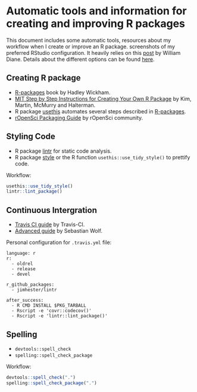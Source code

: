 Automatic tools and information for creating and improving R packages
================

This document includes some automatic tools, resources about my workflow
when I create or improve an R package. screenshots of my preferred
RStudio configuration. It heavily relies on this
[post](https://drdoane.com/my-rstudio-configuration/) by William Diane.
Details about the different options can be found
[here](https://support.rstudio.com/hc/en-us/articles/200549016-Customizing-RStudio).

## Creating R package

  - [R-packages](http://r-pkgs.had.co.nz/) book by Hadley Wickham.
  - [MIT Step by Step Instructions for Creating Your Own R
    Package](http://web.mit.edu/insong/www/pdf/rpackage_instructions.pdf)
    by Kim, Martin, McMurry and Halterman.
  - R package
    [usethis](https://www.tidyverse.org/articles/2017/11/usethis-1.0.0/)
    automates several steps described in
    [R-packages](http://r-pkgs.had.co.nz/).
  - [rOpenSci Packaging
    Guide](https://devguide.ropensci.org/building.html) by rOpenSci
    community.

## Styling Code

  - R package [lintr](https://github.com/jimhester/lintr) for static
    code analysis.
  - R package [style](https://github.com/r-lib/styler) or the R function
    `usethis::use_tidy_style()` to prettify code.

Workflow:

``` r
usethis::use_tidy_style()
lintr::lint_package()
```

## Continuous Intergration

  - [Travis CI
    guide](https://docs.travis-ci.com/user/languages/r/#configuration-options)
    by Travis-CI.
  - [Advanced
    guide](https://towardsdatascience.com/travis-ci-for-r-advanced-guide-719cb2d9e0e5)
    by Sebastian Wolf.

Personal configuration for `.travis.yml` file:

    language: r
    r:
      - oldrel
      - release
      - devel
    
    r_github_packages:
      - jimhester/lintr
      
    after_success:
      - R CMD INSTALL $PKG_TARBALL
      - Rscript -e 'covr::codecov()'
      - Rscript -e 'lintr::lint_package()'

## Spelling

  - `devtools::spell_check`
  - `spelling::spell_check_package`

Workflow:

``` r
devtools::spell_check(".")
spelling::spell_check_package(".")
```

